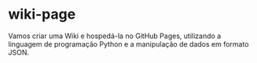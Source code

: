 # wiki-page
Vamos criar uma Wiki e hospedá-la no GitHub Pages, utilizando a linguagem de programação Python e a manipulação de dados em formato JSON.
